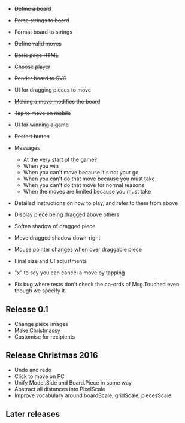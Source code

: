 
- ~~Define a board~~
- ~~Parse strings to board~~
- ~~Format board to strings~~
- ~~Define valid moves~~
- ~~Basic page HTML~~
- ~~Choose player~~
- ~~Render board to SVG~~
- ~~UI for dragging pieces to move~~
- ~~Making a move modifies the board~~
- ~~Tap to move on mobile~~

- ~~UI for winning a game~~
- ~~Restart button~~
- Messages
    - At the very start of the game?
    - When you win
    - When you can't move because it's not your go
    - When you can't do that move because you must take
    - When you can't do that move for normal reasons
    - When the moves are limited because you must take

- Detailed instructions on how to play, and refer to them from above

- Display piece being dragged above others
- Soften shadow of dragged piece
- Move dragged shadow down-right

- Mouse pointer changes when over draggable piece

- Final size and UI adjustments
- "x" to say you can cancel a move by tapping

- Fix bug where tests don't check the co-ords of Msg.Touched even though
  we specify it.

## Release 0.1

- Change piece images
- Make Christmassy
- Customise for recipients

## Release Christmas 2016

- Undo and redo
- Click to move on PC
- Unify Model.Side and Board.Piece in some way
- Abstract all distances into PixelScale
- Improve vocabulary around boardScale, gridScale, piecesScale

## Later releases

